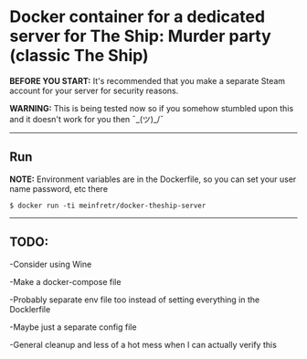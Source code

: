 # Docker container for a dedicated server for The Ship: Murder party (classic The Ship)

**BEFORE YOU START:** It's recommended that you make a separate Steam account for your server for security reasons.

**WARNING:** This is being tested now so if you somehow stumbled upon this and it doesn't work for you then ¯\_(ツ)_/¯

---

## Run
**NOTE:** Environment variables are in the Dockerfile, so you can set your user name password, etc there

    $ docker run -ti meinfretr/docker-theship-server

---

## TODO:
-Consider using Wine

-Make a docker-compose file

-Probably separate env file too instead of setting everything in the Docklerfile

-Maybe just a separate config file

-General cleanup and less of a hot mess when I can actually verify this
